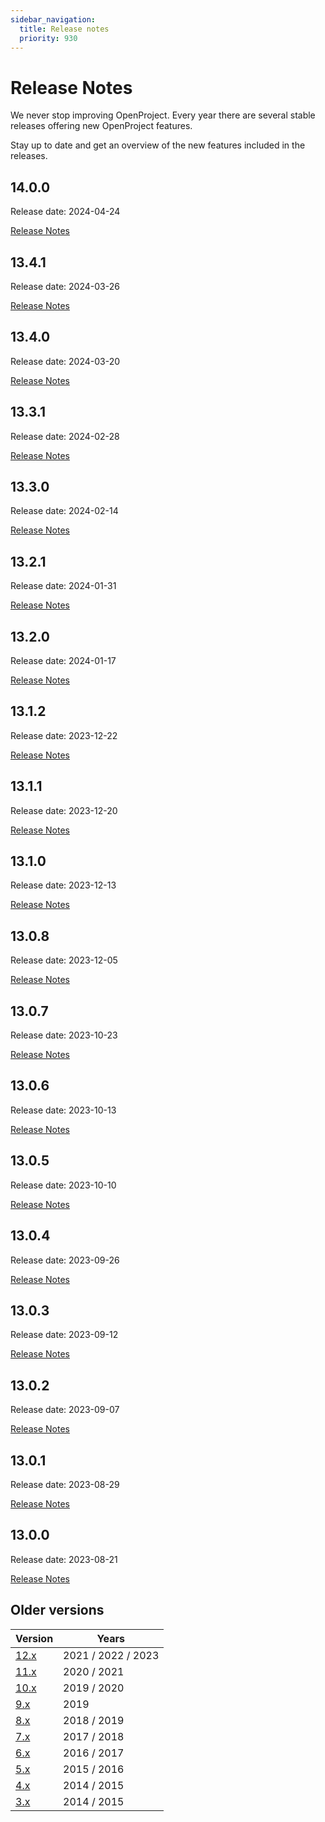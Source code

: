 ```yaml
---
sidebar_navigation:
  title: Release notes
  priority: 930
---
```


# Release Notes

We never stop improving OpenProject. Every year there are several stable releases offering new OpenProject features.

Stay up to date and get an overview of the new features included in the releases.


<!--- New release notes are generated below. Do not remove comment. -->
<!--- RELEASE MARKER -->

## 14.0.0

Release date: 2024-04-24

[Release Notes](14-0-0/)


## 13.4.1

Release date: 2024-03-26

[Release Notes](13-4-1/)


## 13.4.0

Release date: 2024-03-20

[Release Notes](13-4-0/)

## 13.3.1

Release date: 2024-02-28

[Release Notes](13-3-1/)


## 13.3.0

Release date: 2024-02-14

[Release Notes](13-3-0/)

## 13.2.1

Release date: 2024-01-31

[Release Notes](13-2-1/)


## 13.2.0

Release date: 2024-01-17

[Release Notes](13-2-0/)


## 13.1.2

Release date: 2023-12-22

[Release Notes](13-1-2/)


## 13.1.1

Release date: 2023-12-20

[Release Notes](13-1-1/)


## 13.1.0

Release date: 2023-12-13

[Release Notes](13-1-0/)


## 13.0.8

Release date: 2023-12-05

[Release Notes](13-0-8/)


## 13.0.7

Release date: 2023-10-23

[Release Notes](13-0-7/)


## 13.0.6

Release date: 2023-10-13

[Release Notes](13-0-6/)


## 13.0.5

Release date: 2023-10-10

[Release Notes](13-0-5/)


## 13.0.4

Release date: 2023-09-26

[Release Notes](13-0-4/)


## 13.0.3

Release date: 2023-09-12

[Release Notes](13-0-3/)


## 13.0.2

Release date: 2023-09-07

[Release Notes](13-0-2/)


## 13.0.1

Release date: 2023-08-29

[Release Notes](13-0-1/)


## 13.0.0

Release date: 2023-08-21

[Release Notes](13-0-0/)

## Older versions

| Version     | Years              |
|-------------|--------------------|
| [12.x](12/) | 2021 / 2022 / 2023 |
| [11.x](11/) | 2020 / 2021        |
| [10.x](10/) | 2019 / 2020        |
| [9.x](9/)   | 2019               |
| [8.x](8/)   | 2018 / 2019        |
| [7.x](7/)   | 2017 / 2018        |
| [6.x](6/)   | 2016 / 2017        |
| [5.x](5/)   | 2015 / 2016        |
| [4.x](4/)   | 2014 / 2015        |
| [3.x](3/)   | 2014 / 2015        |
